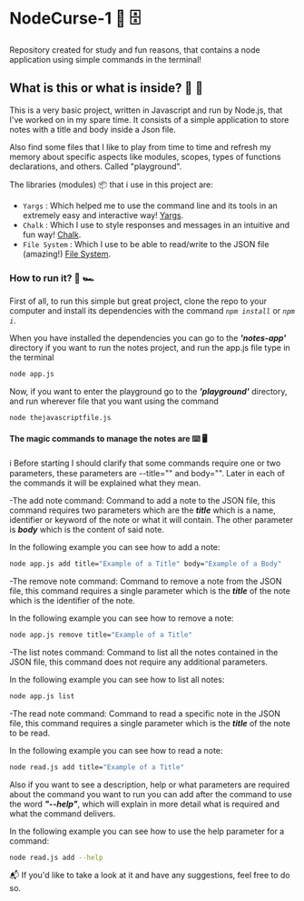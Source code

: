 # NodeCurse-1 📝 🗄

Repository created for study and fun reasons, that contains a node application using simple commands in the terminal!

## What is this or what is inside? 🤔 🔦

This is a very basic project, written in Javascript and run by Node.js, that I've worked on in my spare time. It consists of a simple application to store notes with a title and body inside a Json file.

Also find some files that I like to play from time to time and refresh my memory about specific aspects like modules, scopes, types of functions declarations, and others. Called "playground".

The libraries (modules) 📦 that i use in this project are:

- `Yargs` : Which helped me to use the command line and its tools in an extremely easy and interactive way! [Yargs](https://www.npmjs.com/package/yargs).
- `Chalk` : Which I use to style responses and messages in an intuitive and fun way! [Chalk](https://www.npmjs.com/package/chalk).
- `File System` : Which I use to be able to read/write to the JSON file (amazing!) [File System](https://nodejs.org/api/fs.html).

### How to run it? 🏁 🏎

First of all, to run this simple but great project, clone the repo to your computer and install its dependencies with the command _`npm install`_ or _`npm i`_.

When you have installed the dependencies you can go to the **_'notes-app'_** directory if you want to run the notes project, and run the app.js file type in the terminal

```bash
node app.js
```

Now, if you want to enter the playground go to the **_'playground'_** directory, and run wherever file that you want using the command

```bash
node thejavascriptfile.js
```

#### The magic commands to manage the notes are ⌨️ 🖥

ℹ Before starting I should clarify that some commands require one or two parameters, these parameters are --title="" and body="". Later in each of the commands it will be explained what they mean.

-The add note command: Command to add a note to the JSON file, this command requires two parameters which are the **_title_** which is a name, identifier or keyword of the note or what it will contain. The other parameter is **_body_** which is the content of said note.

In the following example you can see how to add a note:
```bash
node app.js add title="Example of a Title" body="Example of a Body"
```

-The remove note command: Command to remove a note from the JSON file, this command requires a single parameter which is the **_title_** of the note which is the identifier of the note.

In the following example you can see how to remove a note:
```bash
node app.js remove title="Example of a Title"
```

-The list notes command: Command to list all the notes contained in the JSON file, this command does not require any additional parameters.

In the following example you can see how to list all notes:
```bash
node app.js list
```

-The read note command: Command to read a specific note in the JSON file, this command requires a single parameter which is the **_title_** of the note to be read.

In the following example you can see how to read a note:
```bash
node read.js add title="Example of a Title"
```

Also if you want to see a description, help or what parameters are required about the command you want to run you can add after the command to use the word **_"--help"_**, which will explain in more detail what is required and what the command delivers.

In the following example you can see how to use the help parameter for a command:
```bash
node read.js add --help
```

📬 If you'd like to take a look at it and have any suggestions, feel free to do so.